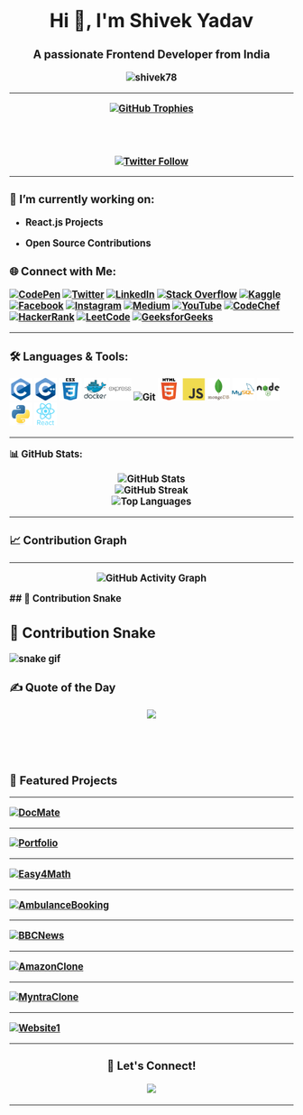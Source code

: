 <h1 align="center"><b><big>Hi 👋, I'm Shivek Yadav</h1>
<h3 align="center">A passionate Frontend Developer from India</h3>

<p align="center">
  <img src="https://komarev.com/ghpvc/?username=shivek78&label=Profile%20views&color=0e75b6&style=flat" alt="shivek78" />
</p>
<p>

---
<p align="center">
  <a href="https://github.com/ryo-ma/github-profile-trophy">
    <img src="https://github-profile-trophy.vercel.app/?username=shivek78&theme=onedark" alt="GitHub Trophies" />
  </a>
</p>
<br><br>

<p align="center">
  <a href="https://twitter.com/shivek_ydv" target="_blank">
    <img src="https://img.shields.io/twitter/follow/shivek_ydv?logo=twitter&style=for-the-badge" alt="Twitter Follow" />
  </a>
</p>

---

### 🔭 I’m currently working on:

- React.js Projects

- Open Source Contributions



### 🌐 Connect with Me:

<p align="left">
  <a href="https://codepen.io/shivek-yadav" target="_blank"><img src="https://raw.githubusercontent.com/rahuldkjain/github-profile-readme-generator/master/src/images/icons/Social/codepen.svg" height="30" width="40" alt="CodePen" /></a>
  <a href="https://twitter.com/shivek_ydv" target="_blank"><img src="https://raw.githubusercontent.com/rahuldkjain/github-profile-readme-generator/master/src/images/icons/Social/twitter.svg" height="30" width="40" alt="Twitter" /></a>
  <a href="https://linkedin.com/in/shivek-yadav" target="_blank"><img src="https://raw.githubusercontent.com/rahuldkjain/github-profile-readme-generator/master/src/images/icons/Social/linked-in-alt.svg" height="30" width="40" alt="LinkedIn" /></a>
  <a href="https://stackoverflow.com/users/your-id" target="_blank"><img src="https://raw.githubusercontent.com/rahuldkjain/github-profile-readme-generator/master/src/images/icons/Social/stack-overflow.svg" height="30" width="40" alt="Stack Overflow" /></a>
  <a href="https://kaggle.com/shivek_ydv" target="_blank"><img src="https://raw.githubusercontent.com/rahuldkjain/github-profile-readme-generator/master/src/images/icons/Social/kaggle.svg" height="30" width="40" alt="Kaggle" /></a>
  <a href="https://facebook.com/shivek.yadav" target="_blank"><img src="https://raw.githubusercontent.com/rahuldkjain/github-profile-readme-generator/master/src/images/icons/Social/facebook.svg" height="30" width="40" alt="Facebook" /></a>
  <a href="https://instagram.com/shivek_ydv" target="_blank"><img src="https://raw.githubusercontent.com/rahuldkjain/github-profile-readme-generator/master/src/images/icons/Social/instagram.svg" height="30" width="40" alt="Instagram" /></a>
  <a href="https://medium.com/@shivek_ydv" target="_blank"><img src="https://raw.githubusercontent.com/rahuldkjain/github-profile-readme-generator/master/src/images/icons/Social/medium.svg" height="30" width="40" alt="Medium" /></a>
  <a href="https://www.youtube.com/@shivek_ydv" target="_blank"><img src="https://raw.githubusercontent.com/rahuldkjain/github-profile-readme-generator/master/src/images/icons/Social/youtube.svg" height="30" width="40" alt="YouTube" /></a>
  <a href="https://www.codechef.com/users/shivek_ydv" target="_blank"><img src="https://cdn.jsdelivr.net/npm/simple-icons@3.1.0/icons/codechef.svg" height="30" width="40" alt="CodeChef" /></a>
  <a href="https://www.hackerrank.com/shivek_ydv" target="_blank"><img src="https://raw.githubusercontent.com/rahuldkjain/github-profile-readme-generator/master/src/images/icons/Social/hackerrank.svg" height="30" width="40" alt="HackerRank" /></a>
  <a href="https://leetcode.com/shivek_ydv" target="_blank"><img src="https://raw.githubusercontent.com/rahuldkjain/github-profile-readme-generator/master/src/images/icons/Social/leet-code.svg" height="30" width="40" alt="LeetCode" /></a>
  <a href="https://auth.geeksforgeeks.org/user/shivek_ydv" target="_blank"><img src="https://raw.githubusercontent.com/rahuldkjain/github-profile-readme-generator/master/src/images/icons/Social/geeks-for-geeks.svg" height="30" width="40" alt="GeeksforGeeks" /></a>
</p>

---

### 🛠️ Languages & Tools:

<p align="left">
  <img src="https://raw.githubusercontent.com/devicons/devicon/master/icons/c/c-original.svg" alt="C" width="40" height="40"/>
  <img src="https://raw.githubusercontent.com/devicons/devicon/master/icons/cplusplus/cplusplus-original.svg" alt="C++" width="40" height="40"/>
  <img src="https://raw.githubusercontent.com/devicons/devicon/master/icons/css3/css3-original-wordmark.svg" alt="CSS3" width="40" height="40"/>
  <img src="https://raw.githubusercontent.com/devicons/devicon/master/icons/docker/docker-original-wordmark.svg" alt="Docker" width="40" height="40"/>
  <img src="https://raw.githubusercontent.com/devicons/devicon/master/icons/express/express-original-wordmark.svg" alt="Express.js" width="40" height="40"/>
  <img src="https://www.vectorlogo.zone/logos/git-scm/git-scm-icon.svg" alt="Git" width="40" height="40"/>
  <img src="https://raw.githubusercontent.com/devicons/devicon/master/icons/html5/html5-original-wordmark.svg" alt="HTML5" width="40" height="40"/>
  <img src="https://raw.githubusercontent.com/devicons/devicon/master/icons/javascript/javascript-original.svg" alt="JavaScript" width="40" height="40"/>
  <img src="https://raw.githubusercontent.com/devicons/devicon/master/icons/mongodb/mongodb-original-wordmark.svg" alt="MongoDB" width="40" height="40"/>
  <img src="https://raw.githubusercontent.com/devicons/devicon/master/icons/mysql/mysql-original-wordmark.svg" alt="MySQL" width="40" height="40"/>
  <img src="https://raw.githubusercontent.com/devicons/devicon/master/icons/nodejs/nodejs-original-wordmark.svg" alt="Node.js" width="40" height="40"/>
  <img src="https://raw.githubusercontent.com/devicons/devicon/master/icons/python/python-original.svg" alt="Python" width="40" height="40"/>
  <img src="https://raw.githubusercontent.com/devicons/devicon/master/icons/react/react-original-wordmark.svg" alt="React" width="40" height="40"/>
</p>

---

📊 GitHub Stats:

<p align="center">
  <img src="https://github-readme-stats.vercel.app/api?username=shivek78&theme=dark&hide_border=false&show_icons=true" alt="GitHub Stats" /><br/>
  <img src="https://github-readme-streak-stats.herokuapp.com/?user=shivek78&theme=dark&hide_border=false" alt="GitHub Streak" /><br/>
  <img src="https://github-readme-stats.vercel.app/api/top-langs/?username=shivek78&layout=compact&theme=dark&hide_border=false" alt="Top Languages" />
</p>

---

### 📈 Contribution Graph

---

<p align="center">
  <img src="https://github-readme-activity-graph.vercel.app/graph?username=shivek78&theme=react-dark&hide_border=true" alt="GitHub Activity Graph" />
</p>
## 🐍 Contribution Snake

## 🐍 Contribution Snake

![snake gif](https://github.com/shivek78/shivek78/blob/output/github-contribution-grid-snake.gif)



### ✍️ Quote of the Day

<p align="center">
  <img src="https://quotes-github-readme.vercel.app/api?type=horizontal&theme=radical" />
</p>


<br><br><br>

  
</p>
<b><big>🚀 Featured Projects</big></b>

---


[![DocMate](https://img.shields.io/badge/DocMate-MERN%20App-blue?style=for-the-badge&logo=appveyor)](https://github.com/shivek78/Docmate)

---


[![Portfolio](https://img.shields.io/badge/Portfolio-Website-green?style=for-the-badge&logo=appveyor)](https://github.com/shivek78/Portfolio)

---


[![Easy4Math](https://img.shields.io/badge/Easy4Math-React%20App-yellow?style=for-the-badge&logo=appveyor)](https://github.com/shivek78/Easy4Math)

---


[![AmbulanceBooking](https://img.shields.io/badge/AmbulanceBooking-MERN%20App-red?style=for-the-badge&logo=appveyor)](https://github.com/shivek78/AmbulanceBooking)

---


[![BBCNews](https://img.shields.io/badge/BBCNews-News%20App-orange?style=for-the-badge&logo=appveyor)](https://github.com/shivek78/BBCNews)

---


[![AmazonClone](https://img.shields.io/badge/AmazonClone-Ecommerce%20App-blueviolet?style=for-the-badge&logo=appveyor)](https://github.com/shivek78/AmazonClone)

---


[![MyntraClone](https://img.shields.io/badge/MyntraClone-Ecommerce%20App-purple?style=for-the-badge&logo=appveyor)](https://github.com/shivek78/MyntraClone)

---


[![Website1](https://img.shields.io/badge/Website1-Personal%20Site-lightgrey?style=for-the-badge&logo=appveyor)](https://github.com/shivek78/Website1)

---


<h3 align="center">🤝 Let's Connect!</h3>
<p align="center">
  <a href="mailto:shivek.yadav@email.com"><img src="https://img.shields.io/badge/Email-D14836?style=for-the-badge&logo=gmail&logoColor=white"></a>

---  




